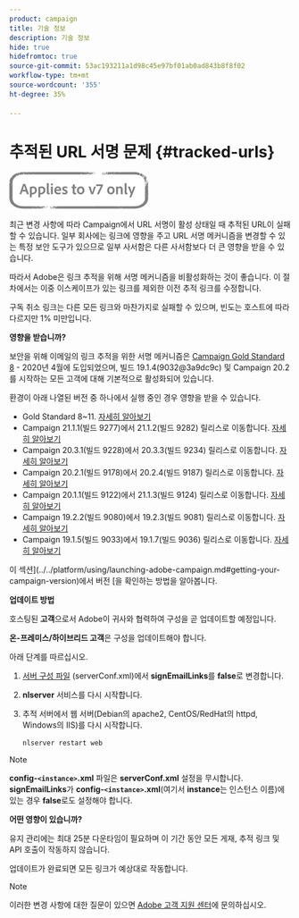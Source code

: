 ```yaml
---
product: campaign
title: 기술 정보
description: 기술 정보
hide: true
hidefromtoc: true
source-git-commit: 53ac193211a1d98c45e97bf01ab0ad843b8f8f02
workflow-type: tm+mt
source-wordcount: '355'
ht-degree: 35%

---
```


# 추적된 URL 서명 문제 {#tracked-urls}

![](../../assets/v7-only.svg)

최근 변경 사항에 따라 Campaign에서 URL 서명이 활성 상태일 때 추적된 URL이 실패할 수 있습니다. 일부 회사에는 링크에 영향을 주고 URL 서명 메커니즘을 변경할 수 있는 특정 보안 도구가 있으므로 일부 사서함은 다른 사서함보다 더 큰 영향을 받을 수 있습니다.

따라서 Adobe은 링크 추적을 위해 서명 메커니즘을 비활성화하는 것이 좋습니다. 이 절차에서는 이중 이스케이프가 있는 링크를 제외한 이전 추적 링크를 수정합니다.

구독 취소 링크는 다른 모든 링크와 마찬가지로 실패할 수 있으며, 빈도는 호스트에 따라 다르지만 1% 미만입니다.

**영향을 받습니까?**

보안을 위해 이메일의 링크 추적을 위한 서명 메커니즘은 [Campaign Gold Standard 8](../../rn/using/gold-standard.md#gs8) - 2020년 4월에 도입되었으며, 빌드 19.1.4(9032@3a9dc9c) 및 Campaign 20.2를 시작하는 모든 고객에 대해 기본적으로 활성화되어 있습니다.

환경이 아래 나열된 버전 중 하나에서 실행 중인 경우 영향을 받을 수 있습니다.

* Gold Standard 8~11. [자세히 알아보기](../../rn/using/gold-standard.md#gs-8)
* Campaign 21.1.1(빌드 9277)에서 21.1.2(빌드 9282) 릴리스로 이동합니다. [자세히 알아보기](../../rn/using/latest-release.md)
* Campaign 20.3.1(빌드 9228)에서 20.3.3(빌드 9234) 릴리스로 이동합니다. [자세히 알아보기](../../rn/using/release--20-3.md)
* Campaign 20.2.1(빌드 9178)에서 20.2.4(빌드 9187) 릴리스로 이동합니다. [자세히 알아보기](../../rn/using/release--20-2.md)
* Campaign 20.1.1(빌드 9122)에서 21.1.3(빌드 9124) 릴리스로 이동합니다. [자세히 알아보기](../../rn/using/release--20-1.md)
* Campaign 19.2.2(빌드 9080)에서 19.2.3(빌드 9081) 릴리스로 이동합니다. [자세히 알아보기](../../rn/using/release--19-2.md)
* Campaign 19.1.5(빌드 9033)에서 19.1.7(빌드 9036) 릴리스로 이동합니다. [자세히 알아보기](../../rn/using/release--19-1.md)

이 섹션](../../platform/using/launching-adobe-campaign.md#getting-your-campaign-version)에서 버전 [을 확인하는 방법을 알아봅니다.

**업데이트 방법**

호스팅된 **고객**&#x200B;으로서 Adobe이 귀사와 협력하여 구성을 곧 업데이트할 예정입니다.

**온-프레미스/하이브리드 고객**&#x200B;은 구성을 업데이트해야 합니다.

아래 단계를 따르십시오.

1. [서버 구성 파일](../../installation/using/the-server-configuration-file.md) (serverConf.xml)에서 **signEmailLinks**&#x200B;를 **false**&#x200B;로 변경합니다.
1. **nlserver** 서비스를 다시 시작합니다.
1. 추적 서버에서 웹 서버(Debian의 apache2, CentOS/RedHat의 httpd, Windows의 IIS)를 다시 시작합니다.

   ```
   nlserver restart web
   ```

>[!NOTE]
>
>**config-`<instance>`.xml** 파일은 **serverConf.xml** 설정을 무시합니다. **signEmailLinks**&#x200B;가 **config-`<instance>`.xml**(여기서 **instance**&#x200B;는 인스턴스 이름)에 있는 경우 **false**&#x200B;로도 설정해야 합니다.

**어떤 영향이 있습니까?**

유지 관리에는 최대 25분 다운타임이 필요하며 이 기간 동안 모든 게재, 추적 링크 및 API 호출이 작동하지 않습니다.

업데이트가 완료되면 모든 링크가 예상대로 작동합니다.

>[!NOTE]
>
>이러한 변경 사항에 대한 질문이 있으면 [Adobe 고객 지원 센터](https://helpx.adobe.com/kr/enterprise/admin-guide.html/enterprise/using/support-for-experience-cloud.ug.html)에 문의하십시오.
